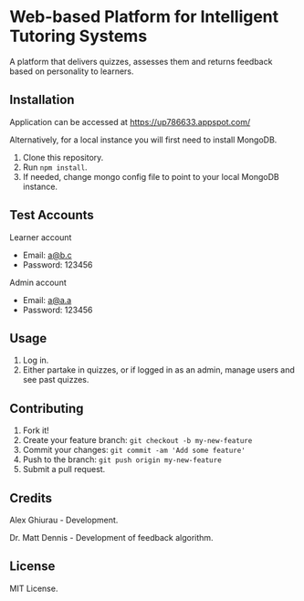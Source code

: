 # Web-based Platform for Intelligent Tutoring Systems

A platform that delivers quizzes, assesses them and returns feedback based on personality to learners.

## Installation

Application can be accessed at https://up786633.appspot.com/

Alternatively, for a local instance you will first need to install MongoDB.

1. Clone this repository.
2. Run `npm install`.
3. If needed, change mongo config file to point to your local MongoDB instance.

## Test Accounts
Learner account
* Email: a@b.c
* Password: 123456

Admin account
* Email: a@a.a
* Password: 123456

## Usage

1. Log in.
2. Either partake in quizzes, or if logged in as an admin, manage users and see past quizzes.

## Contributing

1. Fork it!
2. Create your feature branch: `git checkout -b my-new-feature`
3. Commit your changes: `git commit -am 'Add some feature'`
4. Push to the branch: `git push origin my-new-feature`
5. Submit a pull request.

## Credits

Alex Ghiurau - Development.

Dr. Matt Dennis - Development of feedback algorithm.

## License

MIT License.

